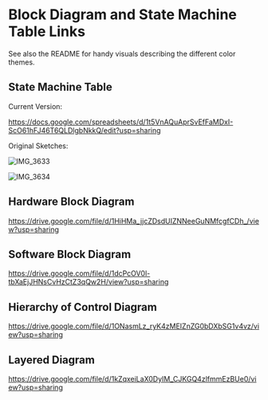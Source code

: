 # Block Diagram and State Machine Table Links

See also the README for handy visuals describing the different color themes.

## State Machine Table

Current Version:

https://docs.google.com/spreadsheets/d/1t5VnAQuAprSvEfFaMDxI-ScO61hFJ46T6QLDlgbNkkQ/edit?usp=sharing

Original Sketches:

![IMG_3633](https://user-images.githubusercontent.com/17057481/163731296-83393dab-601c-4f31-82df-227b4190a34e.jpg)

![IMG_3634](https://user-images.githubusercontent.com/17057481/163731299-d7104bd8-d87a-4a65-ad42-0aec136945c9.jpg)

## Hardware Block Diagram

https://drive.google.com/file/d/1HiHMa_jjcZDsdUIZNNeeGuNMfcgfCDh_/view?usp=sharing

## Software Block Diagram

https://drive.google.com/file/d/1dcPcOV0l-tbXaEjJHNsCvHzCtZ3qQw2H/view?usp=sharing

## Hierarchy of Control Diagram

https://drive.google.com/file/d/1ONasmLz_ryK4zMEIZnZG0bDXbSG1v4vz/view?usp=sharing

## Layered Diagram

https://drive.google.com/file/d/1kZqxeiLaX0DyIM_CJKGQ4zlfmmEzBUe0/view?usp=sharing
